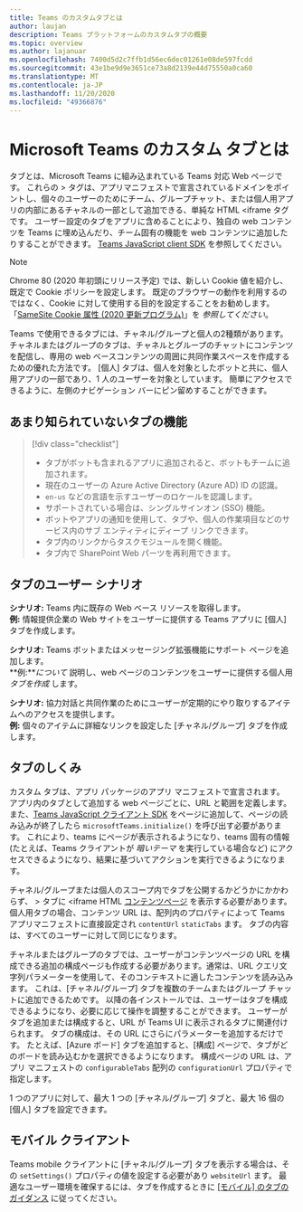 ```yaml
---
title: Teams のカスタムタブとは
author: laujan
description: Teams プラットフォームのカスタムタブの概要
ms.topic: overview
ms.author: lajanuar
ms.openlocfilehash: 7400d5d2c7ffb1d56ec6dec01261e08de597fcdd
ms.sourcegitcommit: 43e1be9d9e3651ce73a8d2139e44d75550a0ca60
ms.translationtype: MT
ms.contentlocale: ja-JP
ms.lasthandoff: 11/20/2020
ms.locfileid: "49366876"
---
```

# <a name="what-are-microsoft-teams-custom-tabs"></a>Microsoft Teams のカスタム タブとは

タブとは、Microsoft Teams に組み込まれている Teams 対応 Web ページです。 これらの \> タグは、アプリマニフェストで宣言されているドメインをポイントし、個々のユーザーのためにチーム、グループチャット、または個人用アプリの内部にあるチャネルの一部として追加できる、単純な HTML <iframe タグです。 ユーザー設定のタブをアプリに含めることにより、独自の web コンテンツを Teams に埋め込んだり、チーム固有の機能を web コンテンツに追加したりすることができます。 [Teams JavaScript client SDK](/javascript/api/overview/msteams-client) を参照してください。

> [!NOTE]
> Chrome 80 (2020 年初頭にリリース予定) では、新しい Cookie 値を紹介し、既定で Cookie ポリシーを設定します。 既定のブラウザーの動作を利用するのではなく、Cookie に対して使用する目的を設定することをお勧めします。 「[SameSite Cookie 属性 (2020 更新プログラム)](../resources/samesite-cookie-update.md)」を *参照してください*。

Teams で使用できるタブには、チャネル/グループと個人の2種類があります。 チャネルまたはグループのタブは、チャネルとグループのチャットにコンテンツを配信し、専用の web ベースコンテンツの周囲に共同作業スペースを作成するための優れた方法です。 [個人] タブは、個人を対象としたボットと共に、個人用アプリの一部であり、1 人のユーザーを対象としています。 簡単にアクセスできるように、左側のナビゲーション バーにピン留めすることができます。

## <a name="lesser-known-tab-features"></a>あまり知られていないタブの機能

> [!div class="checklist"]
>
> * タブがボットも含まれるアプリに追加されると、ボットもチームに追加されます。
> * 現在のユーザーの Azure Active Directory (Azure AD) ID の認識。
> * `en-us` などの言語を示すユーザーのロケールを認識します。 
> * サポートされている場合は、シングルサインオン (SSO) 機能。
> * ボットやアプリの通知を使用して、タブや、個人の作業項目などのサービス内のサブ エンティティにディープ リンクできます。
> * タブ内のリンクからタスクモジュールを開く機能。
> * タブ内で SharePoint Web パーツを再利用できます。

## <a name="tabs-user-scenarios"></a>タブのユーザー シナリオ

**シナリオ:** Teams 内に既存の Web ベース リソースを取得します。 \
**例:** 情報提供企業の Web サイトをユーザーに提供する Teams アプリに [個人] タブを作成します。

**シナリオ:** Teams ボットまたはメッセージング拡張機能にサポート ページを追加します。 \
**例:***について* 説明し、web ページのコンテンツをユーザーに提供する個人用 *タブを作成* します。

**シナリオ:** 協力対話と共同作業のためにユーザーが定期的にやり取りするアイテムへのアクセスを提供します。 \
**例:** 個々のアイテムに詳細なリンクを設定した [チャネル/グループ] タブを作成します。

## <a name="how-do-tabs-work"></a>タブのしくみ

カスタム タブは、アプリ パッケージのアプリ マニフェストで宣言されます。 アプリ内のタブとして追加する web ページごとに、URL と範囲を定義します。 また、[Teams JavaScript クライアント SDK](/javascript/api/overview/msteams-client) をページに追加して、ページの読み込みが終了したら `microsoftTeams.initialize()` を呼び出す必要があります。 これにより、teams にページが表示されるようになり、teams 固有の情報 (たとえば、Teams クライアントが *暗いテーマ* を実行している場合など) にアクセスできるようになり、結果に基づいてアクションを実行できるようになります。

チャネル/グループまたは個人のスコープ内でタブを公開するかどうかにかかわらず、 \> タブに <iframe HTML [コンテンツページ](~/tabs/how-to/create-tab-pages/content-page.md) を表示する必要があります。個人用タブの場合、コンテンツ URL は、配列内のプロパティによって Teams アプリマニフェストに直接設定され `contentUrl` `staticTabs` ます。 タブの内容は、すべてのユーザーに対して同じになります。

チャネルまたはグループのタブでは、ユーザーがコンテンツページの URL を構成できる追加の構成ページも作成する必要があります。通常は、URL クエリ文字列パラメーターを使用して、そのコンテキストに適したコンテンツを読み込みます。 これは、[チャネル/グループ] タブを複数のチームまたはグループ チャットに追加できるためです。 以降の各インストールでは、ユーザーはタブを構成できるようになり、必要に応じて操作を調整することができます。 ユーザーがタブを追加または構成すると、URL が Teams UI に表示されるタブに関連付けられます。 タブの構成は、その URL にさらにパラメーターを追加するだけです。 たとえば、[Azure ボード] タブを追加すると、[構成] ページで、タブがどのボードを読み込むかを選択できるようになります。 構成ページの URL は、アプリ マニフェストの `configurableTabs` 配列の `configurationUrl` プロパティで指定します。

1 つのアプリに対して、最大 1 つの [チャネル/グループ] タブと、最大 16 個の [個人] タブを設定できます。

## <a name="mobile-clients"></a>モバイル クライアント

Teams mobile クライアントに [チャネル/グループ] タブを表示する場合は、その `setSettings()` プロパティの値を設定する必要があり `websiteUrl` ます。 最適なユーザー環境を確保するには、タブを作成するときに [[モバイル] のタブのガイダンス](~/tabs/design/tabs-mobile.md) に従ってください。
